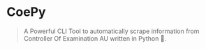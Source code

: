 # CoePy

> A Powerful CLI Tool to automatically scrape information from Controller Of Examination AU written in Python :snake:.
